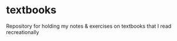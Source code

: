 # textbooks
Repository for holding my notes &amp; exercises on textbooks that I read recreationally 
